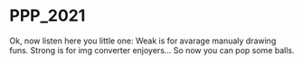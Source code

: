 # PPP_2021
Ok, now listen here you little one: 
Weak is for avarage manualy drawing funs. 
Strong is for img converter enjoyers... 
So now you can pop some balls.